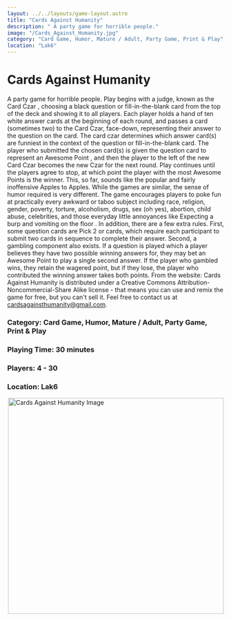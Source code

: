 ```yaml
---
layout: ../../layouts/game-layout.astro
title: "Cards Against Humanity"
description: " A party game for horrible people."
image: "/Cards_Against_Humanity.jpg"
category: "Card Game, Humor, Mature / Adult, Party Game, Print & Play"
location: "Lak6"
---
```

# Cards Against Humanity

 A party game for horrible people.   Play begins with a judge, known as the  Card Czar , choosing a black question or fill-in-the-blank card from the top of the deck and showing it to all players.  Each player holds a hand of ten white answer cards at the beginning of each round, and passes a card (sometimes two) to the Card Czar, face-down, representing their answer to the question on the card. The card czar determines which answer card(s) are funniest in the context of the question or fill-in-the-blank card. The player who submitted the chosen card(s) is given the question card to represent an  Awesome Point , and then the player to the left of the new Card Czar becomes the new Czar for the next round. Play continues until the players agree to stop, at which point the player with the most Awesome Points is the winner.  This, so far, sounds like the popular and fairly inoffensive Apples to Apples. While the games are similar, the sense of humor required is very different. The game encourages players to poke fun at practically every awkward or taboo subject including race, religion, gender, poverty, torture, alcoholism, drugs, sex (oh yes), abortion, child abuse, celebrities, and those everyday little annoyances like  Expecting a burp and vomiting on the floor .  In addition, there are a few extra rules.  First, some question cards are  Pick 2  or cards, which require each participant to submit two cards in sequence to complete their answer. Second, a gambling component also exists.  If a question is played which a player believes they have two possible winning answers for, they may bet an Awesome Point to play a single second answer.  If the player who gambled wins, they retain the wagered point, but if they lose, the player who contributed the winning answer takes both points.  From the website:   Cards Against Humanity is distributed under a Creative Commons Attribution-Noncommercial-Share Alike license - that means you can use and remix the game for free, but you can't sell it. Feel free to contact us at cardsagainsthumanity@gmail.com.   

### Category: Card Game, Humor, Mature / Adult, Party Game, Print & Play

### Playing Time: 30 minutes

### Players: 4 - 30

### Location: Lak6

<img src="/Cards_Against_Humanity.jpg" alt="Cards Against Humanity Image" width="500" style="display: block; margin: 0 auto">

